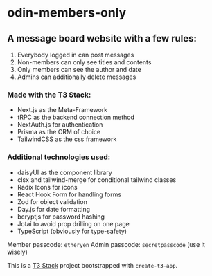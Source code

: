 # odin-members-only

## A message board website with a few rules:
1. Everybody logged in can post messages
2. Non-members can only see titles and contents
3. Only members can see the author and date
4. Admins can additionally delete messages

### Made with the T3 Stack:
- Next.js as the Meta-Framework
- tRPC as the backend connection method
- NextAuth.js for authentication
- Prisma as the ORM of choice
- TailwindCSS as the css framework

### Additional technologies used:
- daisyUI as the component library
- clsx and tailwind-merge for conditional tailwind classes
- Radix Icons for icons
- React Hook Form for handling forms
- Zod for object validation
- Day.js for date formatting
- bcryptjs for password hashing
- Jotai to avoid prop drilling on one page
- TypeScript (obviously for type-safety)

Member passcode: `etheryen`
Admin passcode: `secretpasscode` (use it wisely)

This is a [T3 Stack](https://create.t3.gg/) project bootstrapped with `create-t3-app`.
